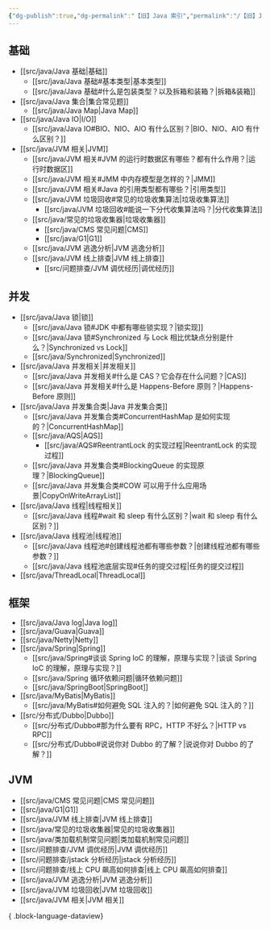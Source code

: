 ```yaml
---
{"dg-publish":true,"dg-permalink":"【旧】Java 索引","permalink":"/【旧】Java 索引/"}
---
```



## 基础

- [[src/java/Java 基础\|基础]]
	- [[src/java/Java 基础#基本类型\|基本类型]]
	- [[src/java/Java 基础#什么是包装类型？以及拆箱和装箱？\|拆箱&装箱]]
- [[src/java/Java 集合\|集合常见题]]
	- [[src/java/Java Map\|Java Map]]
- [[src/java/Java IO\|I/O]]
	- [[src/java/Java IO#BIO、NIO、AIO 有什么区别？\|BIO、NIO、AIO 有什么区别？]]
- [[src/java/JVM 相关\|JVM]]
	- [[src/java/JVM 相关#JVM 的运行时数据区有哪些？都有什么作用？\|运行时数据区]]
	- [[src/java/JVM 相关#JMM 中内存模型是怎样的？\|JMM]]
	- [[src/java/JVM 相关#Java 的引用类型都有哪些？\|引用类型]]
	- [[src/java/JVM 垃圾回收#常见的垃圾收集算法\|垃圾收集算法]]
		- [[src/java/JVM 垃圾回收#能说一下分代收集算法吗？\|分代收集算法]]
	- [[src/java/常见的垃圾收集器\|垃圾收集器]]
		- [[src/java/CMS 常见问题\|CMS]]
		- [[src/java/G1\|G1]]
	- [[src/java/JVM 逃逸分析\|JVM 逃逸分析]]
	- [[src/java/JVM 线上排查\|JVM 线上排查]]
		- [[src/问题排查/JVM 调优经历\|调优经历]]

## 并发

- [[src/java/Java 锁\|锁]]
	- [[src/java/Java 锁#JDK 中都有哪些锁实现？\|锁实现]]
	- [[src/java/Java 锁#Synchronized 与 Lock 相比优缺点分别是什么？\|Synchronized vs Lock]]
	- [[src/java/Synchronized\|Synchronized]]
- [[src/java/Java 并发相关\|并发相关]]
	- [[src/java/Java 并发相关#什么是 CAS？它会存在什么问题？\|CAS]]
	- [[src/java/Java 并发相关#什么是 Happens-Before 原则？\|Happens-Before 原则]]
- [[src/java/Java 并发集合类\|Java 并发集合类]]
	- [[src/java/Java 并发集合类#ConcurrentHashMap 是如何实现的？\|ConcurrentHashMap]]
	- [[src/java/AQS\|AQS]]
		- [[src/java/AQS#ReentrantLock 的实现过程\|ReentrantLock 的实现过程]]
	- [[src/java/Java 并发集合类#BlockingQueue 的实现原理？\|BlockingQueue]]
	- [[src/java/Java 并发集合类#COW 可以用于什么应用场景\|CopyOnWriteArrayList]]
- [[src/java/Java 线程\|线程相关]]
	- [[src/java/Java 线程#wait 和 sleep 有什么区别？\|wait 和 sleep 有什么区别？]]
- [[src/java/Java 线程池\|线程池]]
	- [[src/java/Java 线程池#创建线程池都有哪些参数？\|创建线程池都有哪些参数？]]
	- [[src/java/Java 线程池底层实现#任务的提交过程\|任务的提交过程]]
- [[src/java/ThreadLocal\|ThreadLocal]]

## 框架

- [[src/java/Java log\|Java log]]
- [[src/java/Guava\|Guava]]
- [[src/java/Netty\|Netty]]
- [[src/java/Spring\|Spring]]
	- [[src/java/Spring#谈谈 Spring IoC 的理解，原理与实现？\|谈谈 Spring IoC 的理解，原理与实现？]]
	- [[src/java/Spring 循环依赖问题\|循环依赖问题]]
	- [[src/java/SpringBoot\|SpringBoot]]
- [[src/java/MyBatis\|MyBatis]]
	- [[src/java/MyBatis#如何避免 SQL 注入的？\|如何避免 SQL 注入的？]]
- [[src/分布式/Dubbo\|Dubbo]]
	- [[src/分布式/Dubbo#那为什么要有 RPC，HTTP 不好么？\|HTTP vs RPC]]
	- [[src/分布式/Dubbo#说说你对 Dubbo 的了解？\|说说你对 Dubbo 的了解？]]

## JVM

- [[src/java/CMS 常见问题\|CMS 常见问题]]
- [[src/java/G1\|G1]]
- [[src/java/JVM 线上排查\|JVM 线上排查]]
- [[src/java/常见的垃圾收集器\|常见的垃圾收集器]]
- [[src/java/类加载机制常见问题\|类加载机制常见问题]]
- [[src/问题排查/JVM 调优经历\|JVM 调优经历]]
- [[src/问题排查/jstack 分析经历\|jstack 分析经历]]
- [[src/问题排查/线上 CPU 飙高如何排查\|线上 CPU 飙高如何排查]]
- [[src/java/JVM 逃逸分析\|JVM 逃逸分析]]
- [[src/java/JVM 垃圾回收\|JVM 垃圾回收]]
- [[src/java/JVM 相关\|JVM 相关]]

{ .block-language-dataview}